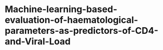 # Machine-learning-based-evaluation-of-haematological-parameters-as-predictors-of-CD4-and-Viral-Load